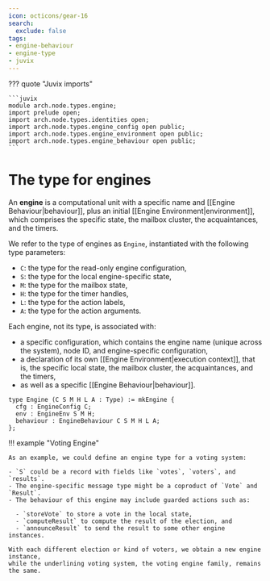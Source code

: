 ```yaml
---
icon: octicons/gear-16
search:
  exclude: false
tags:
- engine-behaviour
- engine-type
- juvix
---
```


??? quote "Juvix imports"

    ```juvix
    module arch.node.types.engine;
    import prelude open;
    import arch.node.types.identities open;
    import arch.node.types.engine_config open public;
    import arch.node.types.engine_environment open public;
    import arch.node.types.engine_behaviour open public;
    ```

# The type for engines

An **engine** is a computational unit with a specific name and [[Engine Behaviour|behaviour]],
plus an initial [[Engine Environment|environment]],
which comprises the specific state, the mailbox cluster,
the acquaintances, and the timers.

We refer to the type of engines as `Engine`,
instantiated with the following type parameters:

- `C`: the type for the read-only engine configuration,
- `S`: the type for the local engine-specific state,
- `M`: the type for the mailbox state,
- `H`: the type for the timer handles,
- `L`: the type for the action labels,
- `A`: the type for the action arguments.

Each engine, not its type, is associated with:

- a specific configuration, which contains the engine name (unique across the system), node ID, and engine-specific configuration,
- a declaration of its own [[Engine Environment|execution context]], that is,
  the specific local state, the mailbox cluster, the acquaintances, and the timers,
- as well as a specific [[Engine Behaviour|behaviour]].

```juvix
type Engine (C S M H L A : Type) := mkEngine {
  cfg : EngineConfig C;
  env : EngineEnv S M H;
  behaviour : EngineBehaviour C S M H L A;
};
```

!!! example "Voting Engine"

    As an example, we could define an engine type for a voting system:

    - `S` could be a record with fields like `votes`, `voters`, and `results`.
    - The engine-specific message type might be a coproduct of `Vote` and `Result`.
    - The behaviour of this engine may include guarded actions such as:

      - `storeVote` to store a vote in the local state,
      - `computeResult` to compute the result of the election, and
      - `announceResult` to send the result to some other engine instances.

    With each different election or kind of voters, we obtain a new engine instance,
    while the underlining voting system, the voting engine family, remains the same.
